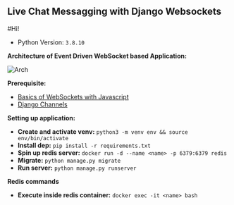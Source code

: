 ## Live Chat Messagging with Django Websockets
#Hi!

- Python Version: ``3.8.10``

**Architecture of Event Driven WebSocket based Application:**

![Arch](https://miro.medium.com/max/1400/1*OjBd7k7l1LZ0dmpScoJbew.png)

**Prerequisite:**

-   [Basics of WebSockets with Javascript](https://javascript.info/websocket)
-   [Django Channels](https://channels.readthedocs.io/en/stable/)

**Setting up application:**
-   **Create and activate venv:** `python3 -m venv env && source env/bin/activate`
-   **Install dep:** `pip install -r requirements.txt`
-   **Spin up redis server:** `docker run -d --name <name> -p 6379:6379 redis`
-   **Migrate:** `python manage.py migrate`
-   **Run server:** `python manage.py runserver`

**Redis commands**

-   **Execute inside redis container:** `docker exec -it <name> bash`
